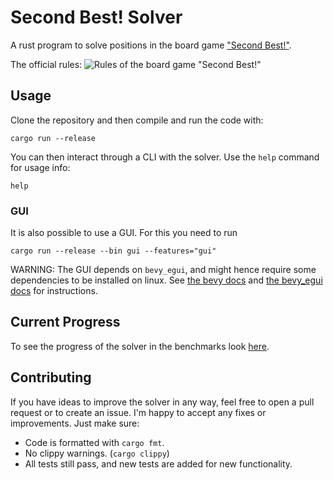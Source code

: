 # Second Best! Solver

A rust program to solve positions in the board game ["Second Best!"](https://jelly2games.com/secondbest).

The official rules:
![Rules of the board game "Second Best!"](https://jelly2games.com/wp-content/themes/jelly2games/img/secondbest_rule_en.png)

## Usage

Clone the repository and then compile and run the code with:

```terminal
cargo run --release
```

You can then interact through a CLI with the solver. Use the `help` command for usage info:

```terminal
help
```

### GUI

It is also possible to use a GUI. For this you need to run

```terminal
cargo run --release --bin gui --features="gui"
```

WARNING: The GUI depends on `bevy_egui`, and might hence require some
dependencies to be installed on linux. See [the bevy docs](https://bevyengine.org/learn/book/getting-started/setup/) and [the bevy_egui docs](https://github.com/mvlabat/bevy_egui) for instructions.

## Current Progress

To see the progress of the solver in the benchmarks look [here](./benchmark_results.md).

## Contributing

If you have ideas to improve the solver in any way, feel free to open a pull request or to create an issue. I'm happy to accept any fixes or improvements. Just make sure:

- Code is formatted with `cargo fmt`.
- No clippy warnings. (`cargo clippy`)
- All tests still pass, and new tests are added for new functionality.
